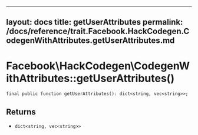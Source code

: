 
***

layout: docs
title: getUserAttributes
permalink: /docs/reference/trait.Facebook.HackCodegen.CodegenWithAttributes.getUserAttributes.md
---







# Facebook\\HackCodegen\\CodegenWithAttributes::getUserAttributes()




``` Hack
final public function getUserAttributes(): dict<string, vec<string>>;
```




## Returns




* ` dict<string, vec<string>> `